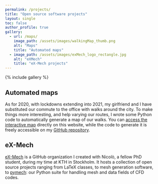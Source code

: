 ```yaml
---
permalink: /projects/
title: "Open source software projects"
layout: single
toc: false
author_profile: true
gallery:
  - url: /maps/
    image_path: /assets/images/walkingMap_thumb.png
    alt: "Maps"
    title: "Automated maps"
  - image_path: /assets/images/exMech_logo_rectangle.jpg
    alt: "eXMech"
    title: "eX-Mech projects"
---
```


{% include gallery %}

## Automated maps

As for 2020, with lockdowns extending into 2021, my girlfriend and I have
substituted our commute to the office with walks around the city.
To make things more interesting, and help varying our routes, I wrote some
Python code to automatically generate a map of our walks.
You can [access the interactive map](/maps/) directly on this website, while
the code to generate it is freely accessible on my [GitHub
repository](https://github.com/jcanton/garminMaps).

## eX-Mech

[eX-Mech](https://github.com/eX-Mech) is a GitHub organization I created with
Nicolò, a fellow PhD student, during my time at KTH in Stockholm.
It hosts a collection of open source projects ranging from LaTeX classes, to
mesh generation software, to [pymech](https://pymech.readthedocs.io): our
Python suite for handling mesh and data fields of CFD codes.
